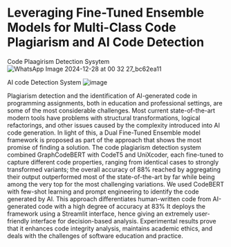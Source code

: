 # Leveraging Fine-Tuned Ensemble Models for Multi-Class Code Plagiarism and AI Code Detection

Code Plaagirism Detection Sysytem
![WhatsApp Image 2024-12-28 at 00 32 27_bc62ea11](https://github.com/user-attachments/assets/db7eae7a-5eec-4617-bd63-a4d3ec5f590e)

AI code Detection System
![image](https://github.com/user-attachments/assets/2e8103bc-ad13-4d84-8782-497cc49144fc)

Plagiarism detection and the identification of AI-generated code in programming
assignments, both in education and professional settings, are some of the most
considerable challenges. Most current state-of-the-art modern tools have problems
with structural transformations, logical refactorings, and other issues caused by the
complexity introduced into AI code generation. In light of this, a Dual Fine-Tuned
Ensemble model framework is proposed as part of the approach that shows the
most promise of finding a solution.
The code plagiarism detection system combined GraphCodeBERT with CodeT5
and UniXcoder, each fine-tuned to capture different code properties, ranging from
identical cases to strongly transformed variants; the overall accuracy of 88% reached
by aggregating their output outperformed most of the state-of-the-art by far while
being among the very top for the most challenging variations.
We used CodeBERT with few-shot learning and prompt engineering to identify
the code generated by AI. This approach differentiates human-written code from
AI-generated code with a high degree of accuracy at 83%
It deploys the framework using a Streamlit interface, hence giving an extremely
user-friendly interface for decision-based analysis. Experimental results prove that
it enhances code integrity analysis, maintains academic ethics, and deals with the
challenges of software education and practice.

